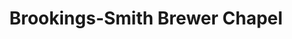 ---
title: "Brookings-Smith Brewer Chapel"
url: /brewer/brookings-smith-brewer-chapel/
shop: Bestattungen
---